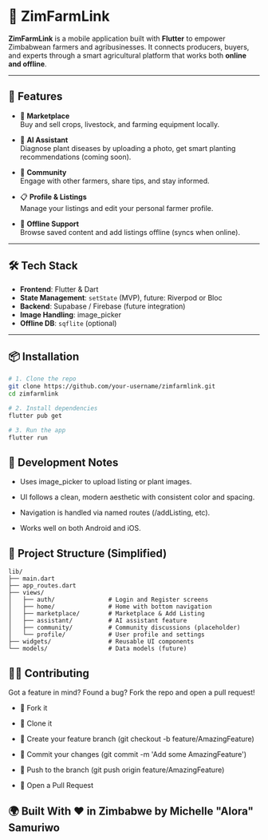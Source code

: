 # 🌾 ZimFarmLink

**ZimFarmLink** is a mobile application built with **Flutter** to empower Zimbabwean farmers and agribusinesses. It connects producers, buyers, and experts through a smart agricultural platform that works both **online and offline**.

---

## 🚀 Features

- 🛒 **Marketplace**  
  Buy and sell crops, livestock, and farming equipment locally.

- 🤖 **AI Assistant**  
  Diagnose plant diseases by uploading a photo, get smart planting recommendations (coming soon).

- 👥 **Community**  
  Engage with other farmers, share tips, and stay informed.

- 📋 **Profile & Listings**  
  Manage your listings and edit your personal farmer profile.

- 📶 **Offline Support**  
  Browse saved content and add listings offline (syncs when online).


---

## 🛠️ Tech Stack

- **Frontend**: Flutter & Dart  
- **State Management**: `setState` (MVP), future: Riverpod or Bloc  
- **Backend**: Supabase / Firebase (future integration)  
- **Image Handling**: image_picker  
- **Offline DB**: `sqflite` (optional)

---

## 📦 Installation

```bash
# 1. Clone the repo
git clone https://github.com/your-username/zimfarmlink.git
cd zimfarmlink

# 2. Install dependencies
flutter pub get

# 3. Run the app
flutter run
```
## 🧪 Development Notes

- Uses image_picker to upload listing or plant images.

- UI follows a clean, modern aesthetic with consistent color and spacing.

-  Navigation is handled via named routes (/addListing, etc).

- Works well on both Android and iOS.

## 📂 Project Structure (Simplified)
```
lib/
├── main.dart
├── app_routes.dart
├── views/
│   ├── auth/               # Login and Register screens
│   ├── home/               # Home with bottom navigation
│   ├── marketplace/        # Marketplace & Add Listing
│   ├── assistant/          # AI assistant feature
│   ├── community/          # Community discussions (placeholder)
│   └── profile/            # User profile and settings
├── widgets/                # Reusable UI components
└── models/                 # Data models (future)
```
## 🧑‍💻 Contributing

Got a feature in mind? Found a bug? Fork the repo and open a pull request!

  - 🍴 Fork it

- 👯 Clone it

- 🔧 Create your feature branch (git checkout -b feature/AmazingFeature)

- 🧪 Commit your changes (git commit -m 'Add some AmazingFeature')

- 🚀 Push to the branch (git push origin feature/AmazingFeature)

- 📝 Open a Pull Request


## 🌍 Built With ❤️ in Zimbabwe by Michelle "Alora" Samuriwo


